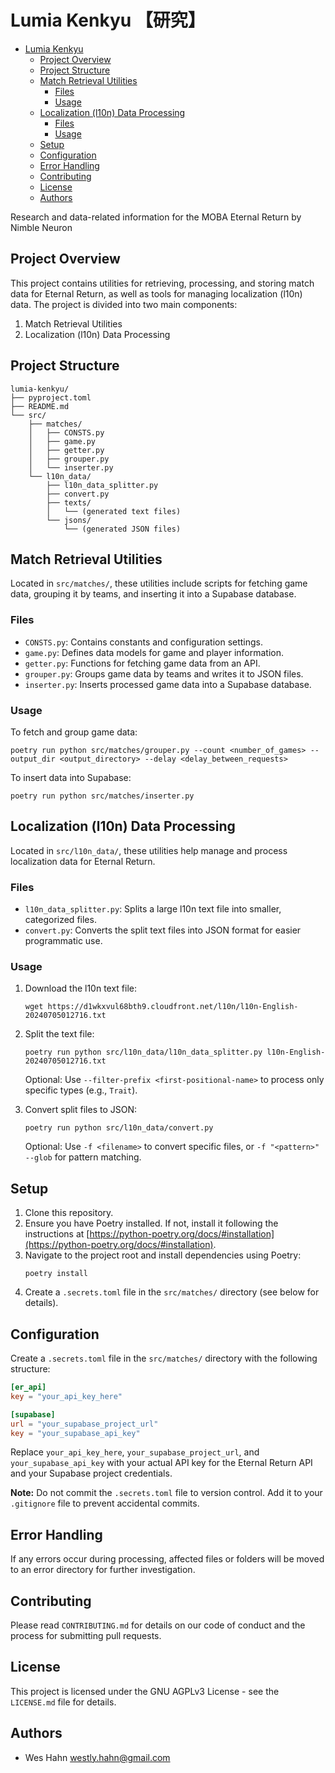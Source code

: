# Lumia Kenkyu 【研究】

<!--toc:start-->
- [Lumia Kenkyu](#lumia-kenkyu)
  - [Project Overview](#project-overview)
  - [Project Structure](#project-structure)
  - [Match Retrieval Utilities](#match-retrieval-utilities)
    - [Files](#files)
    - [Usage](#usage)
  - [Localization (l10n) Data Processing](#localization-l10n-data-processing)
    - [Files](#files)
    - [Usage](#usage)
  - [Setup](#setup)
  - [Configuration](#configuration)
  - [Error Handling](#error-handling)
  - [Contributing](#contributing)
  - [License](#license)
  - [Authors](#authors)
<!--toc:end-->

Research and data-related information for the MOBA Eternal Return by Nimble Neuron

## Project Overview

This project contains utilities for retrieving, processing, and storing match data for Eternal Return, as well as tools for managing localization (l10n) data. The project is divided into two main components:

1. Match Retrieval Utilities
2. Localization (l10n) Data Processing

## Project Structure

```
lumia-kenkyu/
├── pyproject.toml
├── README.md
└── src/
    ├── matches/
    │   ├── CONSTS.py
    │   ├── game.py
    │   ├── getter.py
    │   ├── grouper.py
    │   └── inserter.py
    └── l10n_data/
        ├── l10n_data_splitter.py
        ├── convert.py
        ├── texts/
        │   └── (generated text files)
        └── jsons/
            └── (generated JSON files)
```

## Match Retrieval Utilities

Located in `src/matches/`, these utilities include scripts for fetching game data, grouping it by teams, and inserting it into a Supabase database.

### Files

- `CONSTS.py`: Contains constants and configuration settings.
- `game.py`: Defines data models for game and player information.
- `getter.py`: Functions for fetching game data from an API.
- `grouper.py`: Groups game data by teams and writes it to JSON files.
- `inserter.py`: Inserts processed game data into a Supabase database.

### Usage

To fetch and group game data:

```
poetry run python src/matches/grouper.py --count <number_of_games> --output_dir <output_directory> --delay <delay_between_requests>
```

To insert data into Supabase:

```
poetry run python src/matches/inserter.py
```

## Localization (l10n) Data Processing

Located in `src/l10n_data/`, these utilities help manage and process localization data for Eternal Return.

### Files

- `l10n_data_splitter.py`: Splits a large l10n text file into smaller, categorized files.
- `convert.py`: Converts the split text files into JSON format for easier programmatic use.

### Usage

1. Download the l10n text file:
   ```
   wget https://d1wkxvul68bth9.cloudfront.net/l10n/l10n-English-20240705012716.txt
   ```

2. Split the text file:
   ```
   poetry run python src/l10n_data/l10n_data_splitter.py l10n-English-20240705012716.txt
   ```
   Optional: Use `--filter-prefix <first-positional-name>` to process only specific types (e.g., `Trait`).

3. Convert split files to JSON:
   ```
   poetry run python src/l10n_data/convert.py
   ```
   Optional: Use `-f <filename>` to convert specific files, or `-f "<pattern>" --glob` for pattern matching.

## Setup

1. Clone this repository.
2. Ensure you have Poetry installed. If not, install it following the instructions at [https://python-poetry.org/docs/#installation](https://python-poetry.org/docs/#installation).
3. Navigate to the project root and install dependencies using Poetry:
   ```
   poetry install
   ```
4. Create a `.secrets.toml` file in the `src/matches/` directory (see below for details).

## Configuration

Create a `.secrets.toml` file in the `src/matches/` directory with the following structure:

```toml
[er_api]
key = "your_api_key_here"

[supabase]
url = "your_supabase_project_url"
key = "your_supabase_api_key"
```

Replace `your_api_key_here`, `your_supabase_project_url`, and `your_supabase_api_key` with your actual API key for the Eternal Return API and your Supabase project credentials.

**Note:** Do not commit the `.secrets.toml` file to version control. Add it to your `.gitignore` file to prevent accidental commits.

## Error Handling

If any errors occur during processing, affected files or folders will be moved to an error directory for further investigation.

## Contributing

Please read `CONTRIBUTING.md` for details on our code of conduct and the process for submitting pull requests.

## License

This project is licensed under the GNU AGPLv3 License - see the `LICENSE.md` file for details.

## Authors

- Wes Hahn <westly.hahn@gmail.com>
